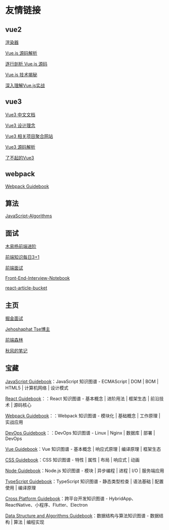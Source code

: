 # 友情链接


## vue2

[渲染器](http://hcysun.me/vue-design/zh/)

[Vue.js 源码解析](https://github.com/answershuto/learnVue)

[逐行剖析 Vue.js 源码](https://vue-js.com/learn-vue/)

[Vue.js 技术揭秘](https://ustbhuangyi.github.io/vue-analysis/v2/prepare/)

[深入理解Vue.js实战](https://godbasin.github.io/vue-ebook/)

## vue3

[Vue3 中文文档](https://vue3js.cn/docs/zh/)

[Vue3 设计理念](https://vue3js.cn/vue-composition/)

[Vue3 相关项目聚合网站](https://vue3js.cn/)

[ Vue3 源码解析](https://vue3js.cn/start/)

[了不起的Vue3](https://juejin.cn/post/6898120355781705736#heading-4)

## webpack

[Webpack Guidebook](https://tsejx.github.io/webpack-guidebook/)

## 算法

[JavaScript-Algorithms](https://github.com/sisterAn/JavaScript-Algorithms)

## 面试

[木易杨前端进阶](https://muyiy.cn/)

[前端知识每日3+1](http://www.h-camel.com/index.html)

[前端面试](https://lgwebdream.github.io/FE-Interview/)

[Front-End-Interview-Notebook](https://github.com/CavsZhouyou/Front-End-Interview-Notebook)

[react-article-bucket](https://github.com/liangklfangl/react-article-bucket)

## 主页

[掘金面试](https://juejin.cn/tag/%E9%9D%A2%E8%AF%95?sort=hottest)

[Jehoshaphat Tse博主](https://github.com/tsejx)

[前端森林](https://juejin.cn/user/3737995267297838/posts)

[秋风的笔记](https://qiufeng.blue)

## 宝藏

[JavaScript Guidebook](https://tsejx.github.io/javascript-guidebook/)：JavaScript 知识图谱 - ECMAScript | DOM | BOM | HTML5 | 计算机网络 | 设计模式

[React Guidebook](https://tsejx.github.io/react-guidebook/)：：React 知识图谱 - 基本概念 | 进阶用法 | 框架生态 | 前沿技术 | 源码核心

[Webpack Guidebook](https://tsejx.github.io/webpack-guidebook/)：：Webpack 知识图谱 - 模块化 | 基础概念 | 工作原理 | 实战应用

[DevOps Guidebook](https://tsejx.github.io/devops-guidebook/)：：DevOps 知识图谱 - Linux | Nginx | 数据库 | 部署 | DevOps

[Vue Guidebook](https://tsejx.github.io/vue-guidebook/)：Vue 知识图谱 - 基本概念 | 响应式原理 | 编译原理 | 框架生态

[CSS Guidebook](https://tsejx.github.io/css-guidebook/)：CSS 知识图谱 - 特性 | 属性 | 布局 | 响应式 | 动画

[Node Guidebook](https://tsejx.github.io/node-guidebook/)：Node.js 知识图谱 - 模块 | 异步编程 | 进程 | I/O | 服务端应用

[TypeScript Guidebook](https://tsejx.github.io/typescript-guidebook/)：TypeScript 知识图谱 - 静态类型检查 | 语法基础 | 配置使用 | 编译原理

[Cross Platform Guidebook](https://tsejx.github.io/cross-platform-guidebook/)：跨平台开发知识图谱 - HybridApp、ReactNative、小程序、Flutter、Electron

[Data Structure and Algorithms Guidebook](https://tsejx.github.io/data-structure-and-algorithms-guidebook/)：数据结构与算法知识图谱 - 数据结构 | 算法 | 编程实现